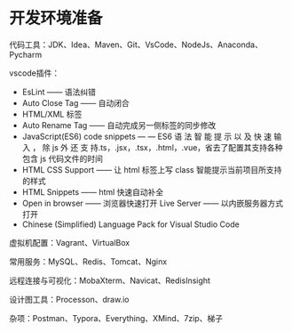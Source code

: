 # 开发环境准备





代码工具：JDK、Idea、Maven、Git、VsCode、NodeJs、Anaconda、Pycharm

vscode插件：

- EsLint —— 语法纠错 
- Auto Close Tag —— 自动闭合 
- HTML/XML 标签 
- Auto Rename Tag —— 自动完成另一侧标签的同步修改 
- JavaScript(ES6) code snippets — — ES6 语 法 智 能 提 示 以 及 快 速 输 入 ， 除 js 外 还 支 持.ts，.jsx，.tsx，.html，.vue，省去了配置其支持各种包含 js 代码文件的时间 
- HTML CSS Support —— 让 html 标签上写 class 智能提示当前项目所支持的样式 
- HTML Snippets —— html 快速自动补全
- Open in browser —— 浏览器快速打开 Live Server —— 以内嵌服务器方式打开 
- Chinese (Simplified) Language Pack for Visual Studio Code

虚拟机配置：Vagrant、VirtualBox

常用服务：MySQL、Redis、Tomcat、Nginx

远程连接与可视化：MobaXterm、Navicat、RedisInsight

设计图工具：Processon、draw.io

杂项：Postman、Typora、Everything、XMind、7zip、梯子

